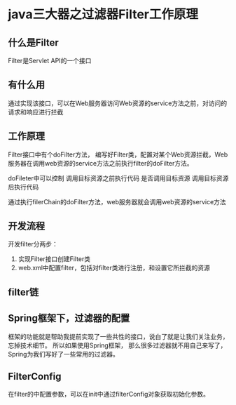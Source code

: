#  java三大器之过滤器Filter工作原理

## 什么是Filter
Filter是Servlet API的一个接口

## 有什么用
通过实现该接口，可以在Web服务器访问Web资源的service方法之前，对访问的请求和响应进行拦截

## 工作原理
Filter接口中有个doFilter方法， 编写好Filter类，配置对某个Web资源拦截，Web服务器在调用web资源的service方法之前执行filter的doFilter方法。

doFileter中可以控制
调用目标资源之前执行代码
是否调用目标资源
调用目标资源后执行代码

通过执行filerChain的doFilter方法，web服务器就会调用web资源的service方法

## 开发流程
开发filter分两步：
1. 实现Filter接口创建Filter类
2. web.xml中配置filter，包括对filter类进行注册，和设置它所拦截的资源


## filter链


## Spring框架下，过滤器的配置
框架的功能就是帮助我提前实现了一些共性的接口，说白了就是让我们关注业务，忘掉技术细节。 所以如果使用Spring框架， 那么很多过滤器就不用自己来写了， Spring为我们写好了一些常用的过滤器。

## FilterConfig
在filter的<init-param>中配置参数，可以在init中通过filterConfig对象获取初始化参数。
